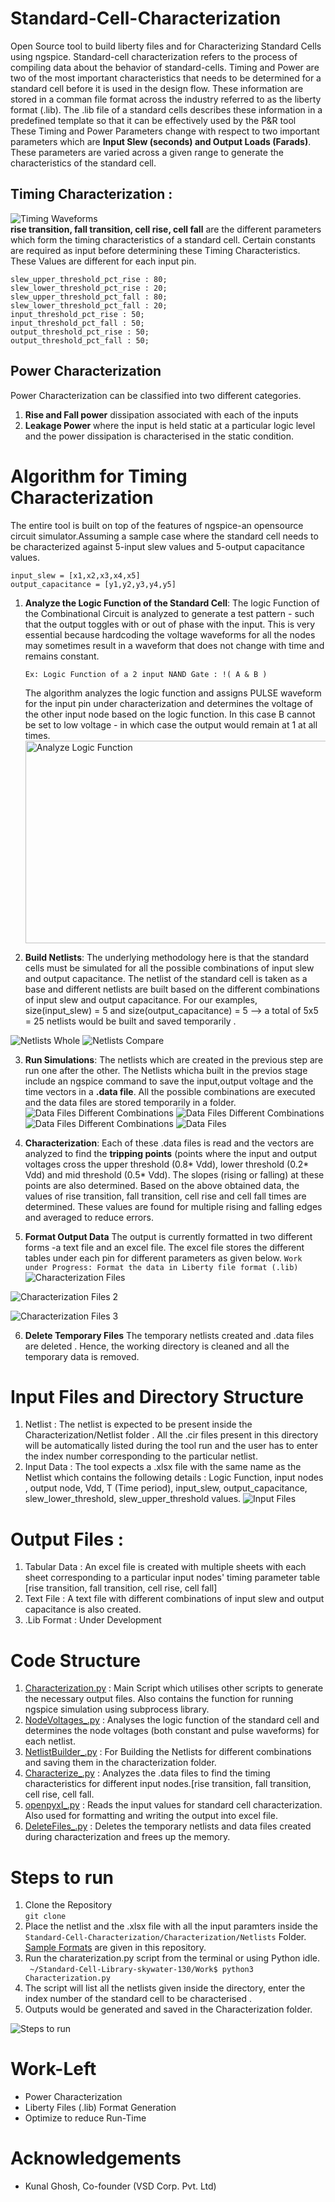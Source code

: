 # Standard-Cell-Characterization
Open Source tool to build liberty files and for Characterizing Standard Cells using ngspice. Standard-cell characterization refers to the process of compiling data about the behavior of standard-cells. Timing and Power are two of the most important characteristics that needs to be determined for a standard cell before it is used in the design flow. These information are stored in a comman file format across the industry referred to as the liberty format (.lib). The .lib file of a standard cells describes these information in a predefined template so that it can be effectively used by the P&R tool 
<br/>
These Timing and Power Parameters change with respect to two important parameters which are **Input Slew (seconds)  and Output Loads (Farads)**. These parameters are varied across a given range to generate the characteristics of the standard cell.

## Timing Characterization : 
<img src="https://github.com/akilm/Standard-Cell-Characterization/blob/main/Image%20Files/Timing%20Waveforms.png" 
alt="Timing Waveforms" > <br/>
**rise transition, fall transition, cell rise, cell fall** are the different parameters which form the timing characteristics of a standard cell. Certain constants are required as input before determining these Timing Characteristics. These Values are different for each input pin.

```
slew_upper_threshold_pct_rise : 80;
slew_lower_threshold_pct_rise : 20;
slew_upper_threshold_pct_fall : 80;
slew_lower_threshold_pct_fall : 20;
input_threshold_pct_rise : 50;
input_threshold_pct_fall : 50;
output_threshold_pct_rise : 50;
output_threshold_pct_fall : 50;
```

## Power Characterization
Power Characterization can be classified into two different categories. 
1. **Rise and Fall power** dissipation associated with each of the inputs 
2. **Leakage Power** where the input is held static at a particular logic level and the power dissipation is characterised in the static condition.

# Algorithm for Timing Characterization
The entire tool is built on top of the features of ngspice-an opensource circuit simulator.Assuming a sample case where the standard cell needs to be characterized against 5-input slew values and 5-output capacitance values.
```
input_slew = [x1,x2,x3,x4,x5]
output_capacitance = [y1,y2,y3,y4,y5]
```

1. **Analyze the Logic Function of the Standard Cell**:
    The logic Function of the Combinational Circuit is analyzed to generate a test pattern - such that the output toggles with or out of phase with the input. This is very essential because hardcoding the voltage waveforms for all the nodes may sometimes result in a waveform that does not change with time and remains constant.
    ```
    Ex: Logic Function of a 2 input NAND Gate : !( A & B )
    ```
    The algorithm analyzes the logic function and assigns PULSE waveform for the input pin under characterization and determines the voltage of the other input node based on the logic function. In this case B cannot be set to low voltage - in which case the output would remain at 1 at all times. <br/>
    <img src="https://github.com/akilm/Standard-Cell-Characterization/blob/main/Image%20Files/Analyze%20Logic%20Function.PNG" 
alt="Analyze Logic Function" width = 554‬ height = 324 >
    

2. **Build Netlists**:
    The underlying methodology here is that the standard cells must be simulated for all the possible combinations of input slew and output capacitance. The netlist of the standard cell is taken as a base and different netlists are built based on the different combinations of input slew and output capacitance. For our examples, size(input_slew) = 5 and size(output_capacitance) = 5 --> a total of 5x5 = 25 netlists would be built and saved temporarily .

<img src="https://github.com/akilm/Standard-Cell-Characterization/blob/main/Image%20Files/temporary_netlists_whole.PNG" 
alt="Netlists Whole" >
<img src="https://github.com/akilm/Standard-Cell-Characterization/blob/main/Image%20Files/temporary_netlists_compare.PNG" 
alt="Netlists Compare" >
<br/>
    

3. **Run Simulations**:
    The netlists which are created in the previous step are run one after the other. The Netlists whicha built in the previos stage include an ngspice command to save the input,output voltage and the time vectors in a **.data file**. All the possible combinations are executed and the data files are stored temporarily in a folder.
    <img src="https://github.com/akilm/Standard-Cell-Characterization/blob/main/Image%20Files/spice%20file%20execution.PNG" 
alt="Data Files Different Combinations" >
    <img src="https://github.com/akilm/Standard-Cell-Characterization/blob/main/Image%20Files/spice%20file%20execution_1.PNG" 
alt="Data Files Different Combinations" >
    <img src="https://github.com/akilm/Standard-Cell-Characterization/blob/main/Image%20Files/datafiles%20all%20combination.PNG" 
alt="Data Files Different Combinations" >
    <img src="https://github.com/akilm/Standard-Cell-Characterization/blob/main/Image%20Files/data%20file%20generation.PNG" 
alt="Data Files" >

4. **Characterization**:
    Each of these .data files is read and the vectors are analyzed to find the **tripping points** (points where the input and output voltages cross the upper threshold (0.8* Vdd), lower threshold (0.2* Vdd) and mid threshold (0.5* Vdd). The slopes (rising or falling) at these points are also determined. Based on the above obtained data, the values of rise transition, fall transition, cell rise and cell fall times are determined. These values are found for multiple rising and falling edges and averaged to reduce errors.
    
5. **Format Output Data**
    The output is currently formatted in two different forms -a text file and an excel file. The excel file stores the different tables under each pin for different parameters as given below. `Work under Progress: Format the data in Liberty file format (.lib)`
    <img src="https://github.com/akilm/Standard-Cell-Characterization/blob/main/Image%20Files/Characterization%20Results_1.PNG" 
alt= "Characterization Files" >

<img src="https://github.com/akilm/Standard-Cell-Characterization/blob/main/Image%20Files/Characterization%20Results_2.PNG" 
 alt= "Characterization Files 2 " >

<img src="https://github.com/akilm/Standard-Cell-Characterization/blob/main/Image%20Files/Characterization%20Results%20Text%20Files.PNG" 
 alt= "Characterization Files 3 ">

6. **Delete Temporary Files**
    The temporary netlists created and .data files are deleted . Hence, the working directory is cleaned and all the temporary data is removed.

# Input Files and Directory Structure
1. Netlist : The netlist is expected to be present inside the Characterization/Netlist folder . All the .cir files present in this directory will be automatically listed during the tool run and the user has to enter the index number corresponding to the particular netlist.
2. Input Data : The tool expects a .xlsx file with the same name as the Netlist which contains the following details : Logic Function, input nodes , output node, Vdd, T (Time period), input_slew, output_capacitance, slew_lower_threshold, slew_upper_threshold values.
<img src="https://github.com/akilm/Standard-Cell-Characterization/blob/main/Image%20Files/Input%20File.PNG" 
 alt= "Input Files ">

# Output Files :
1. Tabular Data : An excel file is created with multiple sheets with each sheet corresponding to a particular input nodes' timing parameter table [rise transition, fall transition, cell rise, cell fall]
2. Text File :  A text file with different combinations of input slew and output capacitance is also created.
3. .Lib Format : Under Development


# Code Structure
1. [Characterization.py](https://github.com/akilm/Standard-Cell-Characterization/blob/main/Work/Characterization.py) : Main Script which utilises other scripts to generate the necessary output files. Also contains the function for running ngspice simulation using subprocess library.
2. [NodeVoltages_.py](https://github.com/akilm/Standard-Cell-Characterization/blob/main/Work/NodeVoltages_.py) : Analyses the logic function of the standard cell and determines the node voltages (both constant and pulse waveforms) for each netlist.
3. [NetlistBuilder_.py](https://github.com/akilm/Standard-Cell-Characterization/blob/main/Work/NetlistBuilder_.py) : For Building the Netlists for different combinations and saving them in the characterization folder.
4. [Characterize_.py](https://github.com/akilm/Standard-Cell-Characterization/blob/main/Work/Characterize_.py) : Analyzes the .data files to find the timing characteristics for different input nodes.[rise transition, fall transition, cell rise, cell fall.
5. [openpyxl_.py](https://github.com/akilm/Standard-Cell-Characterization/blob/main/Work/openpyxl_.py) : Reads the input values for standard cell characterization. Also used for formatting and writing the output into excel file.
6. [DeleteFiles_.py](https://github.com/akilm/Standard-Cell-Characterization/blob/main/Work/DeleteFiles_.py) : Deletes the temporary netlists and data files created during characterization and frees up the memory.

# Steps to run
1. Clone the Repository <br/>
    ``` git clone ```
2. Place the netlist and the .xlsx file with all the input paramters inside the ```Standard-Cell-Characterization/Characterization/Netlists``` Folder. [Sample Formats]() are given in this repository.
3. Run the charaterization.py script from the terminal or using Python idle. <br/>
``` ~/Standard-Cell-Library-skywater-130/Work$ python3 Characterization.py```
4. The script will list all the netlists given inside the directory, enter the index number of the standard cell to be characterised .
5. Outputs would be generated and saved in the Characterization folder.

<img src="https://github.com/akilm/Standard-Cell-Characterization/blob/main/Image%20Files/Steps%20to%20run.PNG" 
 alt= "Steps to run ">

# Work-Left
- Power Characterization
- Liberty Files (.lib) Format Generation
- Optimize to reduce Run-Time
# Acknowledgements
- Kunal Ghosh, Co-founder (VSD Corp. Pvt. Ltd)
